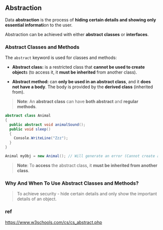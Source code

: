 ## Abstraction
Data **abstraction** is the process of **hiding certain details and showing only essential informati**on to the user.

Abstraction can be achieved with either **abstract classes** or **interfaces**.



### Abstract Classes and Methods

The `abstract` keyword is used for classes and methods:

-   **Abstract class:** is a restricted class that **cannot be used to create object**s (to access it, it **must be inherited** from another class).
  
-   **Abstract method:** can **only be used in an abstract class**, and it **does not have a body**. The body is provided by the **derived class** (inherited from).

> **Note**: An **abstract class** can have **both abstract** and **regular methods**.


```cs
abstract class Animal 
{
  public abstract void animalSound();
  public void sleep() 
  {
    Console.WriteLine("Zzz");
  }
}

Animal myObj = new Animal(); // Will generate an error (Cannot create an instance of the abstract class or interface 'Animal')
```


> **Note**: To **access** the abstract class, it **must be inherited from another class**.



### Why And When To Use Abstract Classes and Methods?
> To achieve security - hide certain details and only show the important details of an object.



### ref 
https://www.w3schools.com/cs/cs_abstract.php
